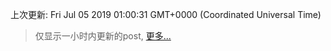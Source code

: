 
  
 上次更新: Fri Jul 05 2019 01:00:31 GMT+0000 (Coordinated Universal Time) 

 > 仅显示一小时内更新的post, [更多...](screenshots/)
  